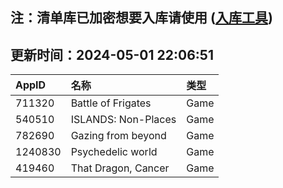 ## 注：清单库已加密想要入库请使用 ([入库工具](https://github.com/BlankTMing/ManifestAutoUpdate/releases))

## 更新时间：2024-05-01 22:06:51
| AppID | 名称 | 类型  |
| :-------------------- | :----------------------------- | :----------- |
| 711320 | Battle of Frigates| Game |
| 540510 | ISLANDS: Non-Places| Game |
| 782690 | Gazing from beyond| Game |
| 1240830 | Psychedelic world| Game |
| 419460 | That Dragon, Cancer| Game |
